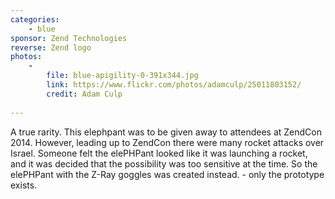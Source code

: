 ```yaml
---
categories:
    - blue
sponsor: Zend Technologies
reverse: Zend logo
photos:
    -
        file: blue-apigility-0-391x344.jpg
        link: https://www.flickr.com/photos/adamculp/25011803152/
        credit: Adam Culp
    
---
```

A true rarity. This elephpant was to be given away to attendees at ZendCon 2014. However, leading up to ZendCon there were many rocket attacks over Israel. Someone felt the elePHPant looked like it was launching a rocket, and it was decided that the possibility was too sensitive at the time. So the elePHPant with the Z-Ray goggles was created instead. - only the prototype exists.
